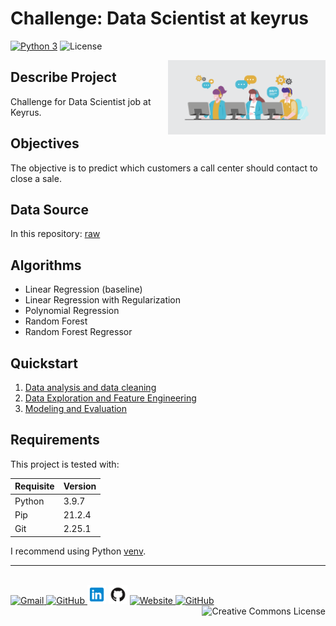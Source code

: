# Challenge: Data Scientist at keyrus
[![Python 3](https://img.shields.io/badge/Python-3-gray.svg)](https://www.python.org/downloads/release/python-381/)
![License](https://img.shields.io/badge/Code%20License-MIT-gray.svg)

<img src="references/call_center.png" align="right" height=auto width=50%/>


## Describe Project
Challenge for Data Scientist job at Keyrus.

## Objectives
The objective is to predict which customers a call center should contact to close a sale.

## Data Source
In this repository: [raw](https://github.com/brunocampos01/challenge-keyrus/tree/master/data)

## Algorithms
- Linear Regression (baseline)
- Linear Regression with Regularization
- Polynomial Regression
- Random Forest
- Random Forest Regressor

## Quickstart
1. [Data analysis and data cleaning](https://github.com/brunocampos01/challenge-keyrus/blob/master/notebooks/1-analise-exploratoria.ipynb)
2. [Data Exploration and Feature Engineering](https://github.com/brunocampos01/challenge-keyrus/blob/master/notebooks/2-estatistica.ipynb)
3. [Modeling and Evaluation](https://github.com/brunocampos01/challenge-keyrus/blob/master/notebooks/3-modelagem.ipynb)

## Requirements
This project is tested with:

| Requisite      | Version  |
|----------------|----------|
| Python         | 3.9.7    |
| Pip            | 21.2.4   |
| Git            | 2.25.1   |

I recommend using Python [venv](https://github.com/brunocampos01/becoming-a-expert-python#virtual-environment).

---

<p  align="left">
<br/>
<a href="mailto:brunocampos01@gmail.com" target="_blank"><img src="https://github.com/brunocampos01/devops/blob/master/images/email.png" alt="Gmail" width="30">
</a>
<a href="https://stackoverflow.com/users/8329698/bruno-campos" target="_blank"><img src="https://github.com/brunocampos01/devops/blob/master/images/stackoverflow.png" alt="GitHub" width="30">
</a>
<a href="https://www.linkedin.com/in/brunocampos01" target="_blank"><img src="https://github.com/brunocampos01/devops/blob/master/images/linkedin.png" alt="LinkedIn" width="30"></a>
<a href="https://github.com/brunocampos01" target="_blank"><img src="https://github.com/brunocampos01/devops/blob/master/images/github.png" alt="GitHub" width="30"></a>
<a href="https://brunocampos01.netlify.app/" target="_blank"><img src="https://github.com/brunocampos01/devops/blob/master/images/blog.png" alt="Website" width="30">
</a>
<a href="https://medium.com/@brunocampos01" target="_blank"><img src="https://github.com/brunocampos01/devops/blob/master/images/medium.png" alt="GitHub" width="30">
</a>
<a rel="license" href="http://creativecommons.org/licenses/by-sa/4.0/"><img alt="Creative Commons License" style="border-width:0" src="https://i.creativecommons.org/l/by-sa/4.0/88x31.png",  align="right" /></a><br/>
</p>

